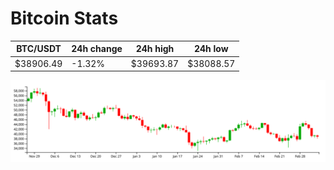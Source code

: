 # Bitcoin Stats

BTC/USDT|24h change|24h high|24h low|
|---|---|---|---|
|$38906.49|-1.32%|$39693.87|$38088.57|

<img src="./chart.svg">
